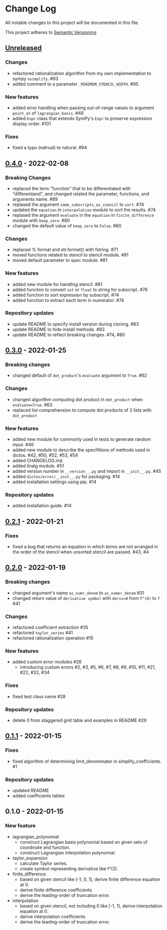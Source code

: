 # Change Log
All notable changes to this project will be documented in this file.

This project adheres to [Semantic Versioning](http://semver.org/).

## [Unreleased]
### Changes
- refactored rationalization algorithm from my own implementation to sympy `nsimplify`. #93
- added comment to a parameter `_MINIMUM_STENCIL_WIDTH`. #95

### New features
- added error handling when passing out-of-range values to argument `point_at` of `lagrangian_basis`. #48
- added `Expr` class that extends SymPy's `Expr` to preserve expression display order. #101

### Fixes
- fixed a typo (natrual) to natural. #94

## [0.4.0] - 2022-02-08
### Breaking Changes
- replaced the term "function" that to be differentiated with "differentiand", and changed related the parameter, functions, and arguments name. #89
- replased the argument `same_subscripts_as_stencil` to `sort`. #74
- updated the `equation` in `interpolation` module to sort the results. #74
- replased the argument `evaluate` in the `equation` in `finite_difference` module with `keep_zero`. #80
- changed the default value of `keep_zero` to `False`. #80

### Changes
- replaced % format and str.format() with fstring. #71
- moved functions related to stencil to stencil module. #81
- moved default parameter to spec module. #81

### New features
- added new module for handling stencil. #81
- added funciton to convert `int` or `float` to string for subscript. #76
- added function to sort expression by subscript. #74
- added function to extract each term in numerator. #74

### Repository updates
- update README to specify install version during cloning. #83
- update README to hide install methods. #83
- update README to reflect breaking changes. #74, #80

## [0.3.0] - 2022-01-25
### Breaking changes
- changed default of `dot_product`'s `evaluate` argument to `True`. #62

### Changes
- changed algorithm computing dot product in `dot_product` when `evaluate=True`. #63
- replaced list comprehension to compute dot products of 2 lists with `dot_product`

### New features
- added new module for commonly used in tests to generate random input. #46
- added new module to describe the specifitions of methods used in dictos. #42, #50, #52, #53, #54
- added CHANGELOG.md.
- added linalg module. #51
- added version number in `__version__.py` and import in `__init__.py`. #45
- added `dictos/error/__init__.py` for packaging. #14
- added installation settings using pip. #14

### Repository updates
- added installation guide. #14

## [0.2.1] - 2022-01-21
### Fixes
- fixed a bug that returns an equation in which terms are not arranged in the order of the stencil when unsorted stencil are passed. #43, #4

## [0.2.0] - 2022-01-19
### Breaking changes
- changed argument's name `as_numr_denom` to `as_numer_denom` #31
- changed return value of `derivative symbol` with `deriv=0` from `f^(0)` to `f` #41

### Changes
- refactored coefficient extraction #35
- refactored `taylor_series` #41
- refactored rationalization operation #15

### New features
- added custom error modules #26
  - introducing custom errors #2, #3, #5, #6, #7, #8, #9, #10, #11, #21, #22, #32, #34

### Fixes
- fixed test class name #28

### Repository updates
- delete 0 from staggered grid table and examples in README #29

## [0.1.1] - 2022-01-15
### Fixes
- fixed algorithm of determining limit_denominator in simplify_coefficients. #1

### Repository updates
- updated README
- added coefficients tables

## 0.1.0 - 2022-01-15
### New feature
- lagrangian_polynomial
  - construct Lagrangian basis polynomial based on given sets of coordinate and function.
  - construct Lagrangian interpolation polynomial.
- taylor_expansion
  - calculate Taylor series.
  - create symbol representing derivative like f^(2).
- finite_difference
  - based on given stencil like [-1, 0, 1], derive finite difference equation at 0.
  - derive finite difference coefficients
  - derive the leading-order of truncation error.
- interpolation
  - based on given stencil, not including 0 like [-1, 1], derive interpolation equation at 0.
  - derive interpolation coefficients
  - derive the leading-order of truncation error.

[Unreleased]: https://github.com/degawa/dictos/compare/v0.4.0...HEAD
[0.4.0]: https://github.com/degawa/dictos/compare/v0.3.0...v0.4.0
[0.3.0]: https://github.com/degawa/dictos/compare/v0.2.1...v0.3.0
[0.2.1]: https://github.com/degawa/dictos/compare/v0.2.0...v0.2.1
[0.2.0]: https://github.com/degawa/dictos/compare/v0.1.1...v0.2.0
[0.1.1]: https://github.com/degawa/dictos/compare/v0.1.0...v0.1.1
